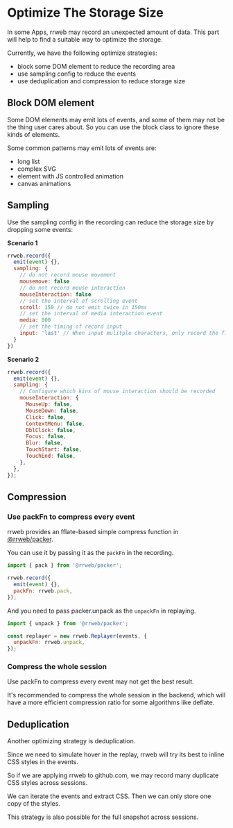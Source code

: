 # Optimize The Storage Size

In some Apps, rrweb may record an unexpected amount of data. This part will help to find a suitable way to optimize the storage.

Currently, we have the following optimize strategies:

- block some DOM element to reduce the recording area
- use sampling config to reduce the events
- use deduplication and compression to reduce storage size

## Block DOM element

Some DOM elements may emit lots of events, and some of them may not be the thing user cares about. So you can use the block class to ignore these kinds of elements.

Some common patterns may emit lots of events are:

- long list
- complex SVG
- element with JS controlled animation
- canvas animations

## Sampling

Use the sampling config in the recording can reduce the storage size by dropping some events:

**Scenario 1**

```js
rrweb.record({
  emit(event) {},
  sampling: {
    // do not record mouse movement
    mousemove: false
    // do not record mouse interaction
    mouseInteraction: false
    // set the interval of scrolling event
    scroll: 150 // do not emit twice in 150ms
    // set the interval of media interaction event
    media: 800
    // set the timing of record input
    input: 'last' // When input mulitple characters, only record the final input
  }
})
```

**Scenario 2**

```js
rrweb.record({
  emit(event) {},
  sampling: {
    // Configure which kins of mouse interaction should be recorded
    mouseInteraction: {
      MouseUp: false,
      MouseDown: false,
      Click: false,
      ContextMenu: false,
      DblClick: false,
      Focus: false,
      Blur: false,
      TouchStart: false,
      TouchEnd: false,
    },
  },
});
```

## Compression

### Use packFn to compress every event

rrweb provides an fflate-based simple compress function in [@rrweb/packer](../../packages/packer/).

You can use it by passing it as the `packFn` in the recording.

```js
import { pack } from '@rrweb/packer';

rrweb.record({
  emit(event) {},
  packFn: rrweb.pack,
});
```

And you need to pass packer.unpack as the `unpackFn` in replaying.

```js
import { unpack } from '@rrweb/packer';

const replayer = new rrweb.Replayer(events, {
  unpackFn: rrweb.unpack,
});
```

### Compress the whole session

Use packFn to compress every event may not get the best result.

It's recommended to compress the whole session in the backend, which will have a more efficient compression ratio for some algorithms like deflate.

## Deduplication

Another optimizing strategy is deduplication.

Since we need to simulate hover in the replay, rrweb will try its best to inline CSS styles in the events.

So if we are applying rrweb to github.com, we may record many duplicate CSS styles across sessions.

We can iterate the events and extract CSS. Then we can only store one copy of the styles.

This strategy is also possible for the full snapshot across sessions.
